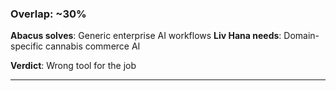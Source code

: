 ### Overlap: ~30%

**Abacus solves**: Generic enterprise AI workflows
**Liv Hana needs**: Domain-specific cannabis commerce AI

**Verdict**: Wrong tool for the job

---
